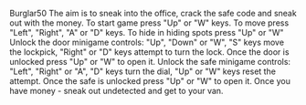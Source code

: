 Burglar50
The aim is to sneak into the office, crack the safe code and sneak out with the money.
To start game press "Up" or "W" keys.
To move press "Left", "Right", "A" or "D" keys.
To hide in hiding spots press "Up" or "W"
Unlock the door minigame controls: "Up", "Down" or "W", "S" keys move the lockpick, "Right" or "D" keys attempt to turn the lock.
Once the door is unlocked press "Up" or "W" to open it.
Unlock the safe minigame controls: "Left", "Right" or "A", "D" keys turn the dial, "Up" or "W" keys reset the attempt.
Once the safe is unlocked press "Up" or "W" to open it.
Once you have money - sneak out undetected and get to your van.